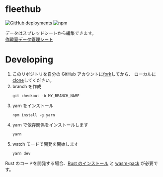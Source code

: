 # fleethub

[![GitHub deployments](https://img.shields.io/github/deployments/madonoharu/fleethub/production?label=vercel&logo=Vercel&logoColor=white)](https://jervis.vercel.app)
[![npm](https://img.shields.io/npm/v/fleethub-core)](https://www.npmjs.com/package/fleethub-core)

データはスプレッドシートから編集できます。  
[作戦室データ管理シート](https://docs.google.com/spreadsheets/d/1IQRy3OyMToqqkopCkQY9zoWW-Snf7OjdrALqwciyyRA)

# Developing

1. このリポジトリを自分の GitHub アカウントに[fork](https://help.github.com/articles/fork-a-repo/)してから、
   ローカルに[clone](https://help.github.com/articles/cloning-a-repository/)してください。
2. branch を作成
   ```
   git checkout -b MY_BRANCH_NAME
   ```
3. yarn をインストール
   ```
   npm install -g yarn
   ```
4. yarn で依存関係をインストールします
   ```
   yarn
   ```
5. watch モードで開発を開始します
   ```
   yarn dev
   ```

Rust のコードを開発する場合、[Rust のインストール](https://www.rust-lang.org/tools/install) と [wasm-pack](https://rustwasm.github.io/wasm-pack/) が必要です。
